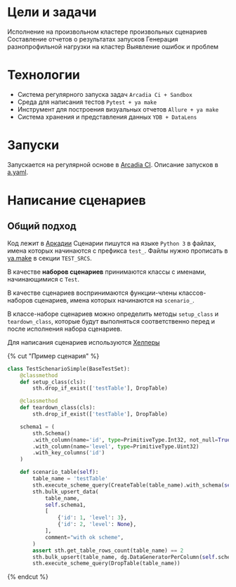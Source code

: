 # Цели и задачи

Исполнение на произвольном кластере произвольных сценариев
Составление отчетов о результатах запусков
Генерация разнопрофильной нагрузки на кластер
Выявление ошибок и проблем

# Технологии

* Система регулярного запуска задач
  `Arcadia Ci + Sandbox`
* Среда для написания тестов
  `Pytest + ya make`
* Инструмент для построения визуальных отчетов
  `Allure + ya make`
* Система хранения и представления данных
  `YDB + DataLens`

# Запуски

Запускается на регулярной основе в [Arcadia CI](https://a.yandex-team.ru/projects/kikimr/ci/actions/launches?dir=kikimr%2Ftests%2Facceptance%2Folap%2Fyatests&id=run_scenario_tests_auto).
Описание запусков в [a.yaml](https://a.yandex-team.ru/arcadia/kikimr/tests/acceptance/olap/yatests/a.yaml?rev=r13836177#L102).

# Написание сценариев

## Общий подход

Код лежит в [Аркадии](https://a.yandex-team.ru/arcadia/kikimr/tests/acceptance/olap/yatests/scenario)
Сценарии пишутся на языке `Python 3` в файлах, имена которых начинаются с префикса `test_`. Файлы нужно прописать в [ya.make](https://a.yandex-team.ru/arcadia/kikimr/tests/acceptance/olap/yatests/scenario/ya.make) в секции `TEST_SRCS`.

В качестве **наборов сценариев** принимаются классы с именами, начинающимися с `Test`.

В качестве сценариев воспринимаются функции-члены классов-наборов сценариев, имена которых начинаются на `scenario_`.

В классе-наборе сценариев можно определить методы `setup_class` и `teardown_class`, которые будут выполняться соответственно перед и после исполнения набора сценариев.

Для написания сценариев используются [Хелперы](./scenario.helpers.md)

{% cut "Пример сценария" %}

```python
class TestSchenarioSimple(BaseTestSet):
    @classmethod
    def setup_class(cls):
        sth.drop_if_exist(['testTable'], DropTable)

    @classmethod
    def teardown_class(cls):
        sth.drop_if_exist(['testTable'], DropTable)

    schema1 = (
        sth.Schema()
        .with_column(name='id', type=PrimitiveType.Int32, not_null=True)
        .with_column(name='level', type=PrimitiveType.Uint32)
        .with_key_columns('id')
    )

    def scenario_table(self):
        table_name = 'testTable'
        sth.execute_scheme_query(CreateTable(table_name).with_schema(self.schema1))
        sth.bulk_upsert_data(
            table_name,
            self.schema1,
            [
                {'id': 1, 'level': 3},
                {'id': 2, 'level': None},
            ],
            comment="with ok scheme",
        )
        assert sth.get_table_rows_count(table_name) == 2
        sth.bulk_upsert(table_name, dg.DataGeneratorPerColumn(self.schema1, 100), comment="100 sequetial ids")
        sth.execute_scheme_query(DropTable(table_name))
```

{% endcut %}


